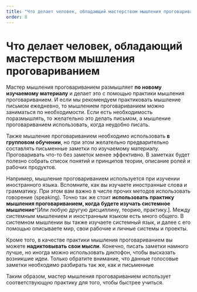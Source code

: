 ```yaml
---
title: "Что делает человек, обладающий мастерством мышления проговариванием"
order: 8
---
```


# Что делает человек, обладающий мастерством мышления проговариванием

Мастер мышления проговариванием размышляет **по новому изучаемому материалу** и делает это с помощью практики мышления проговариванием. И если мы рекомендуем практиковать мышление письмом ежедневно, то мышлением проговариванием можно заниматься по необходимости. Если есть необходимость поразмышлять, то желательно это делать письмом, а мышление проговариванием использовать, когда неудобно писать.

Также мышление проговариванием необходимо использовать **в групповом обучении**, но при этом желательно предварительно составлять письменные заметки по изучаемому материалу. Проговаривать что-то без заметок менее эффективно. В заметках будет полезно собрать список понятий и принципов теории, описание ролей и рабочих продуктов.

Например, мышление проговариванием используется при изучении иностранного языка. Вспомните, как вы изучаете иностранные слова и грамматику. При этом вам важно в числе прочих методов использовать говорение (speaking). Точно так же стоит **использовать** **практику мышления проговариванием, когда будете изучать системное мышление**^[Или любую другую дисциплину, теорию, практику.]. Между системным мышлением и иностранным языком есть много общего. В системном мышлении вы также изучаете системный язык, и далее с его помощью описываете мир, свои рабочие и личные системы и проекты.

Кроме того, в качестве практики мышления проговариванием вы можете **надиктовывать свои мысли**. Конечно, писать заметки намного лучше, но иногда можно использовать диктофон, чтобы высказать возникшие идеи. Только обратите внимание, что данные голосовые заметки необходимо разбирать так же, как и письменные

Таким образом, мастер мышления проговариванием использует соответствующую практику для того, чтобы быстрее учиться.
